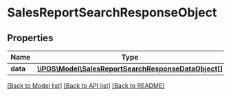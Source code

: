 # SalesReportSearchResponseObject

## Properties
Name | Type | Description | Notes
------------ | ------------- | ------------- | -------------
**data** | [**\iPOS\Model\SalesReportSearchResponseDataObject[]**](SalesReportSearchResponseDataObject.md) |  | [optional] 

[[Back to Model list]](../README.md#documentation-for-models) [[Back to API list]](../README.md#documentation-for-api-endpoints) [[Back to README]](../README.md)


